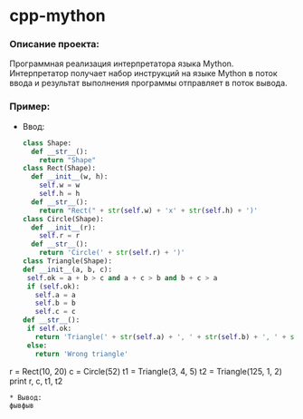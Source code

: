 # cpp-mython
### Описание проекта:
Программная реализация интерпретатора языка Mython. Интерпретатор получает набор инструкций на языке Mython в поток ввода и результат выполнения программы отправляет в поток вывода.

### Пример:
* Ввод:
   ```python
   class Shape:
     def __str__():
       return "Shape"
   class Rect(Shape):
     def __init__(w, h):
       self.w = w
       self.h = h
     def __str__():
       return "Rect(" + str(self.w) + 'x' + str(self.h) + ')'
   class Circle(Shape):
     def __init__(r):
       self.r = r
     def __str__():
       return 'Circle(' + str(self.r) + ')'
   class Triangle(Shape):
  def __init__(a, b, c):
    self.ok = a + b > c and a + c > b and b + c > a
    if (self.ok):
      self.a = a
      self.b = b
      self.c = c
  def __str__():
    if self.ok:
      return 'Triangle(' + str(self.a) + ', ' + str(self.b) + ', ' + str(self.c) + ')'
    else:
      return 'Wrong triangle'
r = Rect(10, 20)
c = Circle(52)
t1 = Triangle(3, 4, 5)
t2 = Triangle(125, 1, 2)
print r, c, t1, t2
   ```
* Вывод:
   фывфыв
